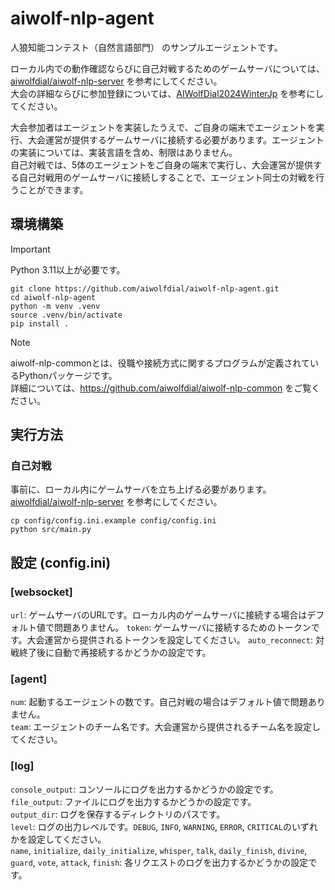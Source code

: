 # aiwolf-nlp-agent

人狼知能コンテスト（自然言語部門） のサンプルエージェントです。

ローカル内での動作確認ならびに自己対戦するためのゲームサーバについては、[aiwolfdial/aiwolf-nlp-server](https://github.com/aiwolfdial/aiwolf-nlp-server) を参考にしてください。  
大会の詳細ならびに参加登録については、[AIWolfDial2024WinterJp](https://sites.google.com/view/aiwolfdial2024winterjp/) を参考にしてください。

大会参加者はエージェントを実装したうえで、ご自身の端末でエージェントを実行、大会運営が提供するゲームサーバに接続する必要があります。エージェントの実装については、実装言語を含め、制限はありません。  
自己対戦では、5体のエージェントをご自身の端末で実行し、大会運営が提供する自己対戦用のゲームサーバに接続しすることで、エージェント同士の対戦を行うことができます。

## 環境構築

> [!IMPORTANT]
> Python 3.11以上が必要です。

```
git clone https://github.com/aiwolfdial/aiwolf-nlp-agent.git
cd aiwolf-nlp-agent
python -m venv .venv
source .venv/bin/activate
pip install .
```

> [!NOTE]
> aiwolf-nlp-commonとは、役職や接続方式に関するプログラムが定義されているPythonパッケージです。  
> 詳細については、https://github.com/aiwolfdial/aiwolf-nlp-common をご覧ください。

## 実行方法

### 自己対戦

事前に、ローカル内にゲームサーバを立ち上げる必要があります。  
[aiwolfdial/aiwolf-nlp-server](https://github.com/aiwolfdial/aiwolf-nlp-server) を参考にしてください。

```
cp config/config.ini.example config/config.ini
python src/main.py
```

## 設定 (config.ini)

### [websocket]

`url`: ゲームサーバのURLです。ローカル内のゲームサーバに接続する場合はデフォルト値で問題ありません。
`token`: ゲームサーバに接続するためのトークンです。大会運営から提供されるトークンを設定してください。
`auto_reconnect`: 対戦終了後に自動で再接続するかどうかの設定です。

### [agent]

`num`: 起動するエージェントの数です。自己対戦の場合はデフォルト値で問題ありません。  
`team`: エージェントのチーム名です。大会運営から提供されるチーム名を設定してください。

### [log]

`console_output`: コンソールにログを出力するかどうかの設定です。  
`file_output`: ファイルにログを出力するかどうかの設定です。  
`output_dir`: ログを保存するディレクトリのパスです。  
`level`: ログの出力レベルです。`DEBUG`, `INFO`, `WARNING`, `ERROR`, `CRITICAL`のいずれかを設定してください。  
`name`, `initialize`, `daily_initialize`, `whisper`, `talk`, `daily_finish`, `divine`, `guard`, `vote`, `attack`, `finish`: 各リクエストのログを出力するかどうかの設定です。
